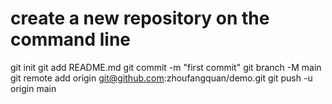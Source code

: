 # create a new repository on the command line

git init
git add README.md
git commit -m "first commit"
git branch -M main
git remote add origin git@github.com:zhoufangquan/demo.git
git push -u origin main
